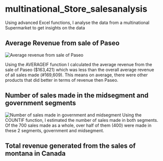 # multinational_Store_salesanalysis
Using advanced Excel functions, I analyse the data from a multinational Supermarket to get insights on the data

## Average Revenue from sale of Paseo
![Average revenue from sale of Paseo](https://github.com/ndzilaura/multinational_Store_salesanalysis/assets/147541699/41479eb3-af6a-4836-94dc-9fd31e8c2b32)

Using the AVERAGEIF function I calculated the average revenue from the sale of Paseo ($163,421) which was less than the overall average revenue of all sales made (#169,609). This means on average, there were other products that did better in terms of revenue then Paseo.

## Number of sales made in the midsegment and government segments 
![Number of sales made in government and midsegment](https://github.com/ndzilaura/multinational_Store_salesanalysis/assets/147541699/c740ce70-cafc-4122-b44b-de6cc66bd5cb)
Using the COUNTIF function, I estimated the number of sales made in both segments. 
Of the 700 sales made as a whole, over half of them (400) were made in these 2 segments, government and midsegment. 

## Total revenue generated from the sales of montana in Canada
